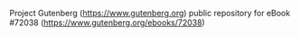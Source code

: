 Project Gutenberg (https://www.gutenberg.org) public repository
for eBook #72038 (https://www.gutenberg.org/ebooks/72038)
